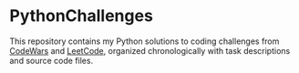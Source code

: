 # PythonChallenges
This repository contains my Python solutions to coding challenges from [CodeWars](https://www.codewars.com/) and [LeetCode](https://leetcode.com/), organized chronologically with task descriptions and source code files.
